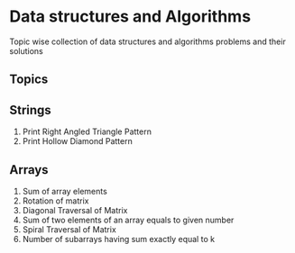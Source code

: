 # Data structures and Algorithms

Topic wise collection of data structures and algorithms problems and their solutions

## Topics

## Strings

1. Print Right Angled Triangle Pattern
2. Print Hollow Diamond Pattern

## Arrays

1. Sum of array elements
2. Rotation of matrix
3. Diagonal Traversal of Matrix
4. Sum of two elements of an array equals to given number
5. Spiral Traversal of Matrix
6. Number of subarrays having sum exactly equal to k
